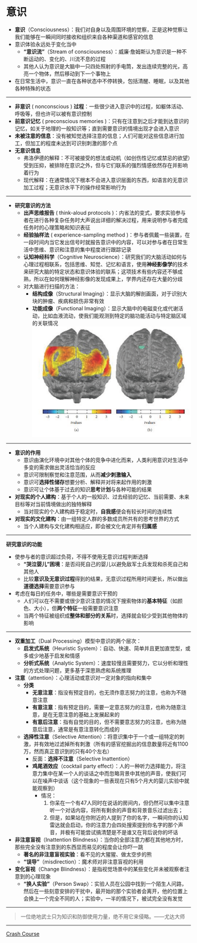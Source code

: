 # 意识
* **意识**（Consciousness）：我们对自身以及周围环境的觉察，正是这种觉察让我们能够在一瞬间同时接收和组织来自各种渠道和感官的信息
* 意识体验永远处于变化当中
   * **“意识流”**（Stream of consciousness）：威廉·詹姆斯认为意识是一种不断运动的、变化的、川流不息的过程
   * 其他人认为意识是大脑中一只四处照射的手电筒，发出连续完整的光，高亮一个物体，然后移动到下一个事物上
* 在日常生活中，意识一直在各种状态中不停转换，包括清醒、睡眠，以及其他各种特殊的状态

---
* **非意识** ( nonconscious ) **过程**：一些很少进入意识中的过程，如躯体活动、呼吸等，但也许可以被有意识控制
* **前意识记忆** ( preconscious memories )：只有在注意到之后才能到达意识的记忆，如关于地理的一般知识等；直到需要意识的情境出现才会进入意识
* **未被注意的信息**：没有被知觉选择注意的信息；人们可能对这些信息进行加工，但加工的程度未达到可识别刺激的那个点
* **无意识信息**
  * 弗洛伊德的解释：不可被接受的想法或动机（如创伤性记忆或禁忌的欲望）受到压抑，被排除在意识之外，但与它们联系的强烈情感依然存在并影响着行为
  * 现代解释：在通常情况下根本不会进入意识层面的东西，如语言的无意识加工过程；无意识水平下的操作经常影响行为
---
* **研究意识的方法**
  * **出声思维报告** ( think-aloud protocols )：内省法的变式，要求实验参与者在进行各种复杂任务时大声说出详细的解决过程，用来说明参与者完成任务时的心理策略和知识表征
  * **经验抽样法** ( experience-sampling method )：参与者佩戴一些装置，在一段时间内当它发出信号时就报告意识中的内容，可以对参与者在日常生活中思维、意识和注意的集中程度进行跟踪记录
  * **认知神经科学**（Cognitive Neuroscience）：研究我们的大脑活动如何与心理过程相联系，包括思维、知觉、记忆和语言，使用**神经影像学**的技术来研究大脑的特定状态和意识体验的联系；这项技术有些内容还不够成熟，所以在如何理解神经影像的发现成果上，学界内还存在大量的分歧
  * 对大脑进行扫描的方法：
     * **结构成像**（Structural Imaging）：显示大脑的解剖画面，对于识别大块的肿瘤、疾病和损伤非常有效
     * **功能成像**（Functional Imaging）：显示大脑中的电磁变化或代谢活动，比如血液流动，使我们能观测到特定的脑功能活动与特定脑区域的关联情况
![](images/FunctionalImaging.png)
---
* **意识的作用**
  * 意识由演化环境中对其他个体的竞争中进化而来，人类利用意识对生活中多变的需求做出灵活恰当的反应
  * 意识可限制察觉和注意范围，从而**减少刺激输入**
  * 意识可**选择性储存**想要分析、解释并对将来起作用的刺激
  * 意识可让个体基于过去的知识**思考计划**与各种可能的结果
* **对现实的个人建构**：基于个人的一般知识、过去经验的记忆、当前需要、未来目标等对当前情境做出的独特解释
  * 当对现实的个人建构趋于稳定时，**自我感**便会有较长时间的连续性
* **对现实的文化建构**：由一组特定人群的多数成员所共有的思考世界的方式
  * 当个人建构与文化建构相适应，即会被文化肯定并有**归属感**
---
**研究意识的功能**
* 使参与者的意识超过负荷，不得不使用无意识过程判断选择
  * **“哭泣婴儿”困境**：是否闷死自己的婴儿以避免敌军士兵发现和杀死自己和其他人
  * 比较**意识及无意识过程**得到的结果，无意识过程所用时间更长，所以做出**道德选择**需要意识参与
* 考虑在每日的任务中，哪些是需要意识干预的
  * 人们可以在不需要或很少意识注意的情况下搜索物体的**基本特征**（如颜色、大小），但**两个特征**一般需要意识注意 
  * 当两个特征被组织成**整体和部分的关系**时，选择就会较少受到其他物体的影响
---
* **双重加工**（Dual Processing）模型中意识的两个层次：
  * **启发式系统**（Heuristic System）：自动、快速、简单并且更加直觉型，或多或少地基于启发和情感
  * **分析式系统**（Analytic System）：速度较慢且需要努力，它以分析和理性的方式处理问题，更多基于深思熟虑和系统推理
* **注意**（attention）：心理活动或意识对一定对象的指向和集中
  * **分类**
    * **无意注意**：指没有预定目的，也无须作意志努力的注意，也称为不随意注意
    * **有意注意**：指有预定目的，需要一定意志努力的注意，也称为随意注意，是在无意注意的基础上发展起来的
    * **有意后注意**：指有自觉的目的，但不需要意志努力的注意，也称为随意后注意，通常是有意注意转化而成的
  * **选择性注意**（Selective Attention）：将意识集中于一个或一组特定的刺激，并有效地过滤掉所有刺激（所有的感官挖掘出的信息数量将近有1100万，然而真正意识到的只有40个左右）
    * 反面：**选择不注意**（Selective Inattention）
    * **鸡尾酒效应**（cocktail party effect）：人的一种听力选择能力，将注意力集中在某一个人的谈话之中而忽略背景中其他的声音，使我们可以在噪声中谈话（这个现象的一些表现在只有5个月大的婴儿实验中就能观察到）
      * 情况：
        1. 你呆在一个有47人同时在说话的房间内，但仍然可以集中注意听一个对话内容，将所有剩余的声音和背景音乐过滤出去；
        2. 但是，如果站在你附近的人提到了你的名字，一瞬间你的认知雷达就会启动，你的注意力会四处搜索提到你名字的那个声音，并极有可能尝试搞清楚是不是谁又在背后说你的坏话
* **非注意盲视**（Inattention Blindness）：当你的全部注意力都在其他地方时，那些完全没有注意到的东西显而易见的程度会让你吓一跳
  * **著名的非注意盲视实验**：看不见的大猩猩、做太空步的熊
  * **“误导”**（misdirection）：魔术师对非注意盲视的利用
* **变化盲视**（Change Blindness）：是指视觉场景中的某些变化并未被观察者注意到的心理现象
  * **“换人实验”**（Person Swap）：实验人员在公园中找到一个陌生人问路，然后在一些刻意安排的干扰中，最开始的那个实验者会离开，他的位置上会换上一个完全不同的人；实验中，一半的情况下，被试完全没有发觉
---
>一位绝地武士只为知识和防御使用力量，绝不用它来侵略。——尤达大师
---
[Crash Course](https://www.bilibili.com/video/BV1Ax411N75Q?p=9)